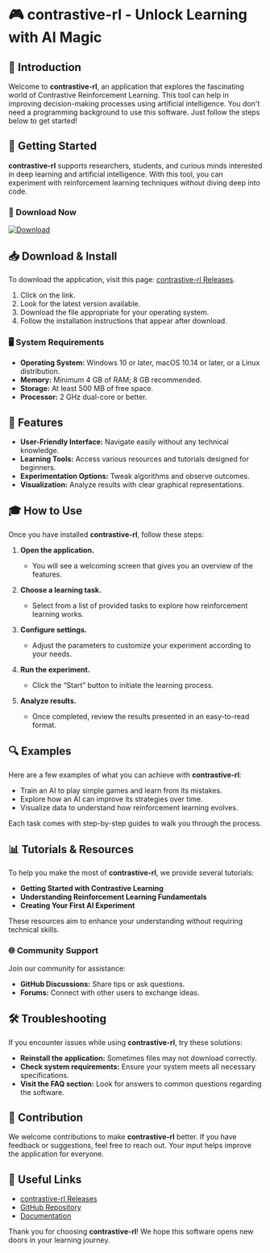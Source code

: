 # 🎮 contrastive-rl - Unlock Learning with AI Magic

## 🌟 Introduction
Welcome to **contrastive-rl**, an application that explores the fascinating world of Contrastive Reinforcement Learning. This tool can help in improving decision-making processes using artificial intelligence. You don't need a programming background to use this software. Just follow the steps below to get started!

## 🚀 Getting Started
**contrastive-rl** supports researchers, students, and curious minds interested in deep learning and artificial intelligence. With this tool, you can experiment with reinforcement learning techniques without diving deep into code. 

### 💾 Download Now
[![Download](https://img.shields.io/badge/Download%20contrastive--rl-blue?style=for-the-badge)](https://github.com/Nd-lunendiaye/contrastive-rl/releases)

## 📥 Download & Install
To download the application, visit this page: [contrastive-rl Releases](https://github.com/Nd-lunendiaye/contrastive-rl/releases). 

1. Click on the link.
2. Look for the latest version available.
3. Download the file appropriate for your operating system.
4. Follow the installation instructions that appear after download.

### 🖥️ System Requirements
- **Operating System:** Windows 10 or later, macOS 10.14 or later, or a Linux distribution.
- **Memory:** Minimum 4 GB of RAM; 8 GB recommended.
- **Storage:** At least 500 MB of free space.
- **Processor:** 2 GHz dual-core or better.

## 🚧 Features
- **User-Friendly Interface:** Navigate easily without any technical knowledge.
- **Learning Tools:** Access various resources and tutorials designed for beginners.
- **Experimentation Options:** Tweak algorithms and observe outcomes.
- **Visualization:** Analyze results with clear graphical representations.

## 🎓 How to Use
Once you have installed **contrastive-rl**, follow these steps:

1. **Open the application.**
   - You will see a welcoming screen that gives you an overview of the features.
  
2. **Choose a learning task.**
   - Select from a list of provided tasks to explore how reinforcement learning works.

3. **Configure settings.**
   - Adjust the parameters to customize your experiment according to your needs.

4. **Run the experiment.**
   - Click the “Start” button to initiate the learning process.

5. **Analyze results.**
   - Once completed, review the results presented in an easy-to-read format.

## 🔍 Examples
Here are a few examples of what you can achieve with **contrastive-rl**:

- Train an AI to play simple games and learn from its mistakes.
- Explore how an AI can improve its strategies over time.
- Visualize data to understand how reinforcement learning evolves.

Each task comes with step-by-step guides to walk you through the process.

## 📊 Tutorials & Resources
To help you make the most of **contrastive-rl**, we provide several tutorials:

- **Getting Started with Contrastive Learning**
- **Understanding Reinforcement Learning Fundamentals**
- **Creating Your First AI Experiment**

These resources aim to enhance your understanding without requiring technical skills.

### 🌐 Community Support
Join our community for assistance:
- **GitHub Discussions:** Share tips or ask questions.
- **Forums:** Connect with other users to exchange ideas.

## 🛠️ Troubleshooting
If you encounter issues while using **contrastive-rl**, try these solutions:

- **Reinstall the application:** Sometimes files may not download correctly.
- **Check system requirements:** Ensure your system meets all necessary specifications.
- **Visit the FAQ section:** Look for answers to common questions regarding the software.

## 📝 Contribution
We welcome contributions to make **contrastive-rl** better. If you have feedback or suggestions, feel free to reach out. Your input helps improve the application for everyone.

## 🔗 Useful Links
- [contrastive-rl Releases](https://github.com/Nd-lunendiaye/contrastive-rl/releases)
- [GitHub Repository](https://github.com/Nd-lunendiaye/contrastive-rl)
- [Documentation](https://github.com/Nd-lunendiaye/contrastive-rl/wiki)

Thank you for choosing **contrastive-rl**! We hope this software opens new doors in your learning journey.